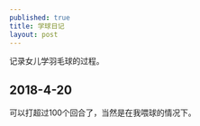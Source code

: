 ```yaml
---
published: true
title: 学球日记
layout: post
---
```


记录女儿学羽毛球的过程。

## 2018-4-20

可以打超过100个回合了，当然是在我喂球的情况下。

